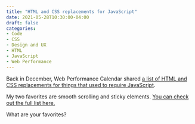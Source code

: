 ```yaml
---
title: "HTML and CSS replacements for JavaScript"
date: 2021-05-28T10:30:00-04:00
draft: false
categories:
- Code
- CSS
- Design and UX
- HTML
- JavaScript
- Web Performance
---
```


Back in December, Web Performance Calendar shared [a list of HTML and CSS replacements for things that used to require JavaScript](https://calendar.perfplanet.com/2020/html-and-css-techniques-to-reduce-your-javascript/).

My two favorites are smooth scrolling and sticky elements. [You can check out the full list here.](https://calendar.perfplanet.com/2020/html-and-css-techniques-to-reduce-your-javascript/)

What are your favorites?